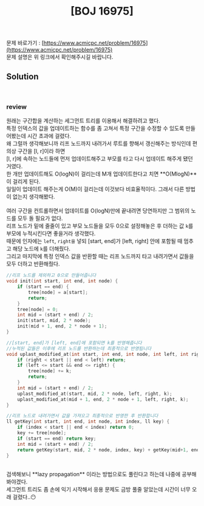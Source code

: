﻿---
toc: true
title:  "[BOJ 16975]"
last_modified_at:   2020-08-12
excerpt: "수열과 쿼리 21"
categories: PS2020
image: "/images/16975.png"
sitemap :
  changefreq : weekly
  priority : 1.0
---
문제 바로가기 : [https://www.acmicpc.net/problem/16975](https://www.acmicpc.net/problem/16975)<br>
문제 설명은 위 링크에서 확인해주시길 바랍니다.
<br>
## Solution
<script src="https://gist.github.com/yooniversal/de86ce02d31fe5143323ade214d639c1.js"></script><br>

### review
원래는 구간합을 계산하는 세그먼트 트리를 이용해서 해결하려고 했다.<br>
특정 인덱스의 값을 업데이트하는 함수를 좀 고쳐서 특정 구간을 수정할 수 있도록 만들어봤는데 시간 초과에 걸렸다.<br>
왜 그럴까 생각해보니까 리프 노드까지 내려가서 루트를 향해서 갱신해주는 방식인데 편의상 구간을 [l, r]이라 하면<br>
[l, r]에 속하는 노드들에 먼저 업데이트해주고 부모를 타고 다시 업데이트 해주게 됐던 거였다.<br>
한 개만 업데이트해도 O(logN)이 걸리는데 M개 업데이트한다고 치면 **O(MlogN)**이 걸리게 된다.<br>
일일이 업데이트 해주는게 O(M)이 걸리는데 이것보다 비효율적이다. 그래서 다른 방법이 없는지 생각해봤다.<br>
<br>
여러 구간을 컨트롤하면서 업데이트를 O(logN)만에 끝내려면 당연하지만 그 범위의 노드를 모두 돌 필요가 없다.<br>
리프 노드가 밑에 줄줄이 있고 부모 노드들을 모두 0으로 설정해놓은 후 더하는 값 `k`를 부모에 누적시킨다면 좋을거라 생각했다.<br>
때문에 인자에는 `left`, `right을` 넣되 [start, end]가 [left, right] 안에 포함될 때 멈추고 해당 노드에 `k`를 더해줬다.<br>
그리고 마지막에 특정 인덱스 값을 반환할 때는 리프 노드까지 타고 내려가면서 값들을 모두 더하고 반환해줬다.<br>
```cpp
//리프 노드를 제외하고 0으로 만들어줍니다
void init(int start, int end, int node) {
    if (start == end) {
        tree[node] = a[start];
        return;
    }
    tree[node] = 0;
    int mid = (start + end) / 2;
    init(start, mid, 2 * node);
    init(mid + 1, end, 2 * node + 1);
}

//[start, end]가 [left, end]에 포함되면 k를 반영해줍니다
//누적된 값들은 이후에 리프 노드를 반환하는데 최종적으로 반영됩니다
void uplast_modified_at(int start, int end, int node, int left, int right, ll k) {
    if (right < start || end < left) return;
    if (left <= start && end <= right) {
        tree[node] += k;
        return;
    }
    int mid = (start + end) / 2;
    uplast_modified_at(start, mid, 2 * node, left, right, k);
    uplast_modified_at(mid + 1, end, 2 * node + 1, left, right, k);
}

//리프 노드로 내려가면서 값을 가져오고 최종적으로 반영한 후 반환합니다
ll getKey(int start, int end, int node, int index, ll key) {
    if (index < start || end < index) return 0;
    key += tree[node];
    if (start == end) return key;
    int mid = (start + end) / 2;
    return getKey(start, mid, 2 * node, index, key) + getKey(mid+1, end, 2 * node + 1, index, key);
}
```
<br>
검색해보니 **lazy propagation** 이라는 방법으로도 풀린다고 하는데 나중에 공부해봐야겠다.<br>
세그먼트 트리도 좀 손에 익기 시작해서 응용 문제도 금방 풀줄 알았는데 시간이 너무 오래 걸렸다..😶<br>


<script src="https://utteranc.es/client.js"
        repo="yooniversal/blog-comments"
        issue-term="pathname"
        theme="github-light"
        crossorigin="anonymous"
        async>
</script>
